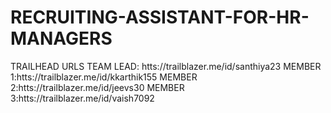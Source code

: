 # RECRUITING-ASSISTANT-FOR-HR-MANAGERS

TRAILHEAD URLS
TEAM LEAD: htts://trailblazer.me/id/santhiya23
MEMBER 1:htts://trailblazer.me/id/kkarthik155
MEMBER 2:htts://trailblazer.me/id/jeevs30
MEMBER 3:htts://trailblazer.me/id/vaish7092
